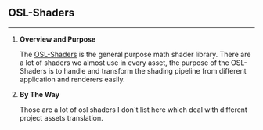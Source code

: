 ## OSL-Shaders
----------------------------------------------
 1. **Overview and Purpose**

    The [OSL-Shaders](https://github.com/iceprincefounder/selected-sources/tree/master/OSL-Shaders) is the general purpose math shader library. There are a lot of shaders we almost use in every asset, the purpose of the OSL-Shaders is to handle and transform the shading pipeline from different application and renderers easily.
 
 2. **By The Way**
    
    Those are a lot of osl shaders I don\`t list here which deal with different project assets translation. 
